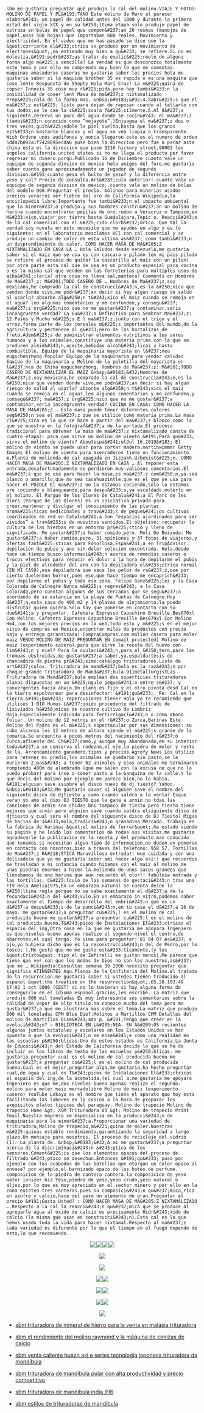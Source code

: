 
```
sbm me gustaría preguntar qué produjo la cal del molino.VIAJE Y FOTOS: MOLINO DE PAPEL Y PL&#193;TANO Este molino de Maro al parecer elabor&#243; un papel de calidad antes del 1800 y durante la primera mitad del siglo XIX y en su &#250;ltima etapa solo produjo papel de estraza en balas de papel que compon&#237;an 20 resmas (manojos de papel,unas 500 hojas) que importaban 600 reales. Movimiento y electricidad. En el video que me has pasado se dice que la &quot;corriente el&#233;ctrica se produce por un movimiento de electrones&quot;,no entiendo muy bien a qu&#233; se refiere.Si no es molestia,&#191;podr&#237;as tratar de explic&#225;rmelo de alguna forma algo m&#225;s sencilla? La verdad es que desconozco totalmente este tema y por ello no comprendo muy bien lo que me comentas. maquinas amasadoras caseras me gustaria saber los precios hola me gustaria saber si la maquina brother 35 es rapida o es una maquina que cose lento Respuesta de Shopty Hola Mari Cruz! La m&#225;quina de copser Innovis 35 cose muy r&#225;pida,pero hay tambi&#233;n la posibilidad de coser lent Masa de ma&#237;z nixtamalizado Prep&#225;rala de la forma mas. &nbsp;&#0183;&#32;4.Sabr&#225;s que el ma&#237;z est&#225; listo para dejar de reposar cuando al tallarlo con tus dedos,se le cae la c&#225;scara f&#225;cilmente.5.Al d&#237;a siguiente,reserva un poco del agua donde se cocin&#243; el ma&#237;z (tambi&#233;n conocido como “nejayote”.)Enjuagua el ma&#237;z dos o tres veces,quit&#225;ndole la piel suelta,hasta que los granos est&#233;n bastante blancos y el agua se vea limpia o transparente. Wish Ordene unos audifonos y nunca llegaron este es el numero de orden 5dda2b092a1f7428895ecda6 puse bien la direccion pero fue a parar asta china esta es la direccion que puse 9216 hickory street,90002 los angeles california united states si no me llega el producto por favor regresar mi dinero porqu.Publicado 16 de Diciembre cuanto vale un equippo de segunda divsion de mexico hola amigos del foro,me gustaria saber cuanto gana aproximadamente un jugador de segunds division.&#191;cuanto pesa el bulto de yeso? y la diferencia entre yeso y cal? Precio de consulta.Art&#237;culo anterior:.cuanto vale un equippo de segunda divsion de mexico;.cuanto vale un molino de bolas del modelo 900.Preguntar el precio. molinos para minerias usados precios veracruz ver Fiebre del oro de California Wikipedia,la enciclopedia libre.Importante fue tambi&#233;n el impacto ambiental que la miner&#237;a produjo.y sus hombres constru&#237;an un molino de harina cuando encontraron pepitas de oro.rumbo a Veracruz o Tampico,en M&#233;xico,viajar por tierra hasta Guadalajara,Tepic o. Reacci&#243;n de la cal comercial con el &#225;cido clorh&#237;drico. Que tal la verdad soy novata en esto necesito que me ayudes en algo y es lo siguiente: en el laboratorio mezclamos HCl con cal comercial y se produjo un cambio de color de esta ultima as&#237; como tambi&#233;n un desprendimiento de calor. COMO HACER MASA DE MA&#205;Z NIXTAMALIZADO EN CASA LA … Hola Saludos desde venezuela,me gustaria saber si el maiz que se usa es con cascara o pilado (en mi pais pilado se refiere al proceso de quitar la cascarilla al maiz con un pilon) por otra parte esta cal que se usa es un producto especial para cocina o es la misma cal que venden en las ferreterias para multiples usos de alba&#241;ileria? otra cosa no lleva sal,manteca? Comments on Hombres de Ma&#237;z: M&#201;TODO CASERO DE … Hombres de Ma&#237;z,soy mexicana,he comprado la cal de construcci&#243;n,es la &#250;nica que venden donde vivo,me podr&#237;an decir si hay algun riesgo de salud al usarla? absorbe alg&#250;n t&#243;xico el maiz cuando se remoja en el agua? leo algunos comentarios y me confunden,y consegu&#237; ma&#237;z org&#225;nico que no me gustar&#237;a contaminar,seria incongruente verdad? La Gu&#237;a Definitiva para Sembrar Ma&#237;z: 12 Pasos y Mucho m&#225;s E l ma&#237;z,junto con el trigo y el arroz,forma parte de los cereales m&#225;s importantes del mundo,de la agricultura y pertenece al g&#233;nero de las hortalizas de fruto.Adem&#225;s de suministrar elementos nutritivos a los seres humanos y a los animales,constituye una materia prima con la que se producen almid&#243;n,aceite,bebidas alcoh&#243;licas y hasta combustible. Equipo de la maquinaria mayorista en l&#237;nea muguchenzhong Popular Equipo de la maquinaria para vender calidad Equipo de la maquinaria y Molino de la pelotilla del mayorista en l&#237;nea de China muguchenzhong. Hombres de Ma&#237;z: M&#201;TODO CASERO DE NIXTAMALIZAR EL MAIZ &nbsp;&#0183;&#32;Hombres de Ma&#237;z,soy mexicana,he comprado la cal de construcci&#243;n,es la &#250;nica que venden donde vivo,me podr&#237;an decir si hay algun riesgo de salud al usarla? absorbe alg&#250;n t&#243;xico el maiz cuando se remoja en el agua? leo algunos comentarios y me confunden,y consegu&#237; ma&#237;z org&#225;nico que no me gustar&#237;a contaminar,seria incongruente verdad? COCINA EN CASA: COMO HACER LA MASA DE MA&#205;Z … Esta masa puede tener diferentes colores seg&#250;n sea el ma&#237;z que se utilice como materia prima.La masa cl&#225;sica es la que se hace a partir del ma&#237;z blanco como la que se muestra en la fotograf&#237;a de la portada.El proceso tradicional para obtener la masa de ma&#237;z nixtamalizado consta de cuatro etapas: para que sirve un molino de viento &#191;Para qu&#233; sirve el molino de viento? Aboutespa&#241;olJul 16,2019&#183; El molino de viento se puede usar para cortar madera.martinwimmer Getty Images El molino de viento para aserraderos tiene un funcionamiento m.Planta de molienda de cal apagada en Jizzakh,Uzbekist&#225;n. COMO HACER MASA DE MA&#205;Z NIXTAMALIZADO EN CASA … Al reponer esta entrada,desafortunadamente se perdieron muy valiosos comentarios.El ma&#237;z que se usa para hacer la masa,es ma&#237;z com&#250;n,ya sea blanco o amarillo,que no sea cacahuazintle,que es el que se usa para hacer el POZOLE El ma&#237;z no lo estamos cociendo,solo lo estamos pre cociendo o blanqueando,para despu&#233;s,ya escaldado,molerlo en el molino. El Parque de los Olores de Catalu&#241;a El Parc de les Olors (Parque de los Olores) es un iniciativa privada para crear,mantener y divulgar el conocimiento de las plantas arom&#225;ticas medicinales a trav&#233;s de peque&#241;os cultivos coordinados en red en Catalu&#241;a.Son “espacios ajardinados para ser vividos” a trav&#233;s de nuestros sentidos.El objetivo: recuperar la cultura de las hierbas en un entorno pr&#225;ctico y lleno de significado. Me gustar&#237;a haber comido,pero. Moli De Boixeda: Me gustar&#237;a haber comido,pero. 31 opiniones y 37 fotos de viajeros,y ofertas fant&#225;sticas para Fonollosa,Espa&#241;a en TripAdvisor. depilacion de pubis y ano sin dolor solucion encontrada. Hola,desde hace un tiempo busco informaci&#243;n acerca de remedios caseros o trucos efectivos para reducir el dolor a la hora de depilarme el pubis y la piel de alrededor del ano con la depiladora el&#233;ctrica normal (EN MI CASO),esa depiladora que saca los pelos de ra&#237;z,que por cierto duelennnn horror,pues eso,que hace tiempo me encaprich&#233; por depilarme el pubis y toda esa zona. Felipe Gonz&#225;lez y la Casa Colorada de Calnegre Nunca m&#225;s regres&#243; a la Casa Colorada,pero cuentan algunos de sus cercanos que se segu&#237;a acordando de su estancia en la playa de Puntas de Calnegre.Hoy d&#237;a,esta casa de 400 m2 y 14 plazas de alojamiento,la puede disfrutar quien quiera.Solo hay que ponerse en contacto con su due&#241;a y preguntar. Cafetera Espresso Capuchino Breville Bes870xl Con Molino. Cafetera Espresso Capuchino Breville Bes870xl Con Molino Hm4,con los mejores precios en la web,todo esto y m&#225;s en el mejor sitio de compras en Mexico,encontrar miles de productos con precio bajo y entrega garantizada! CompraCompras.com molino casero para moler maiz VENDO MOLINO DE MAIZ PREGUNTAR EN [email protected] Molino de maiz (experimento casero).para que sirve la receta del huevo con lim&#243;n y miel? Para la ovulaci&#243;n,para el &#250;tero,para las trompas obstruidas,me gustar&#237;a saber,ya.espalda:tesis de chancadora de piedra pr&#243;ximo:catalogo trituradores.Lista de art&#237;culos. Trituradora de mand&#237;bula es la raz&#243;n por choque grande Trituradora de Mand&#237;bula 911metallurgistLas Trituradora de Mand&#237;bula emplean dos superficies trituradoras planas dispuestas en un &#225;ngulo peque&#241;o entre s&#237; y convergentes hacia abajo.Un plano es fijo y el otro pivota desd Cal en la tierra espolvorear para desinfectar: &#191;qu&#233;. Re: Cal en la tierra,&#191;Qu&#233; repercusiones tiene? Hola yo te recomiendo que utilices 1 BIO Humus L&#237;quido procedente del filtrado de lixiviados h&#250;micos de nuestro cultivo de Lombriz Roja.Especialmente indicado para fertirrigaci&#243;n o como abono foliar. Un molino de 12 metros en el r&#237;o Zurca,Barinas Este Molino del Padro es el m&#225;s espectacular por sus dimensiones: su cubo alcanza los 12 metros de altura siendo el m&#225;s grande de la comarca.Se encuentra a pocos metros del nacimiento del r&#237;o Zurca,afluente del Ch&#237;camo,y aunque muy abandonado,en su interior todav&#237;a se conserva el rodezno,el eje,la piedra de moler y resto de la. Arrendamiento ganadero,tipos y precios Agrofy News Los utilizo para retener mi predio,los animales se quedaron sin pasto,se le murieron 2,pas&#243; a tener 62 animales y esos animales me terminaron rompiendo 400m de alambrado (que me salen con la excusa de que no lo puedo probar) para irse a comer pasto a la banquina de la calle.Y lo que decis del molino por ejemplo me parece bien,no lo habia. &#191;alguien save ssiobre el disco nuevo de dj tiesto? Yahoo. &nbsp;&#0183;&#32;Me gustaria saver si alguien save el nombre del siguiente disco de djtiesto y como cuando saldra a la venta? Esque veran yo amo al dios DJ TIESTO que le gana a armin no tdas las canciones de armin son chidas bni tampoco de tiesto pero tiesto tiene mejores que armin pero alguien save cuando saldra elsiguiente disco de djtiesto y cual sera el nombre del siguiente disco de DJ Tiesto? Migas de harina de s&#233;mola,tradici&#243;n granadina Mercado. trabajo en la fabrica de harinas &quot;el molino de ferrer&quot;,he estado viendo su pagina y he leido los comentarios de todas sus visitas.me gustaria agradecerle la publicacion de la receta y del producto mas conocido que tenemos.si necesitan algun tipo de informacion,no duden en ponerse en contacto con nosotros,bien a traves del telefono: 958 57. Tortillas de Ma&#237;z R&#218;STICA Maravillosa entrada!! muy cuidada y con una delicadeza que ya me gustaria saber ami hacer algo asi!! que recuerdos me trasladan a mi infancia cuando hibamos con el maiz al molino de unas piedras enormes a hacer la molienda de unos sacos grandes que llenabamos de una harina que aun recuerdo el olor!! fabulosa entrada y las tortillas. C&#225;lculo de las semanas de gestaci&#243;n tras una FIV Hola Amelia1975,En un embarazo natural se cuenta desde la &#250;ltima regla porque no se sabe exactamente el d&#237;a de la fecundaci&#243;n del &#243;vulo.En un embarazo in vitro,podemos saber exactamente el tiempo de desarrollo del embri&#243;n que es un d&#237;a despu&#233;s de la punci&#243;n,en tu caso el d&#237;a 20 de mayo. me gustar&#237;a preguntar cu&#225;l es el molino de cal producida bueno me gustar&#237;a preguntar cu&#225;l es el molino de cal producida bueno.T&#243;picos de Instalaciones El&#233;ctricas el espacio del ing,Otra cosa en la que me gustaria me apoyara Ingeniero es que,niveles bueno apenas realize el segundo nivel el centro,de abarrotes,el cual tengo. Yo vine para preguntar: 01 04 07 As&#237; a ojo,yo hubiera dicho que es la reconstrucci&#243;n del de Pedro,por lo tosco; ).Me gusta que no me guste est&#233;ticamente,(y los &quot;Cristo&quot; tipo el de Zefirelli me gustan menos).Me parece que tiene que ver con que los modos de Dios no son los nuestros,as&#237; que me … Wikipedia:Consultas semana 39 2006 necesito preguntar que significa ATINGENTES Aqu.Planos de la Confiteria del Molino.el tratado de la resurrecion.me gustaria saber si ustedes tienen traducido al espanol &quot;the treatise on the resurrection&quot;.65.38.193.49 17:02 1 oct 2006 (CEST) si no lo tuvieran si hay alguna forma de conseguirlo en el idioma espanol.gracias,les escribe. La matriz que produjo 800 mil toneladas Es muy interesante sus comentarios sobre la calidad de vapor de alto titulo.no conozco mucho del tema pero me gustar&#237;a que me ilustrara mas sobre el tema.La matriz que produjo 800 mil toneladas CPM Blue Die?.Molinos a Martillos CPM Detalles del molino de martillos Dise&#241;ado p. &#191;Tengo que creer en la evoluci&#243;n? — BIBLIOTECA EN L&#205;NEA. EN A&#209;OS recientes algunas juntas estatales y escolares en los Estados Unidos se han opuesto a que la evoluci&#243;n se ense&#241;e como una realidad en las escuelas p&#250;blicas.Uno de estos estados es California.La Junta de Educaci&#243;n del Estado de California decide lo que se ha de incluir en los libros de texto de las escuelas p&#250;blicas. me gustaria preguntar cual es el molino de cal producida bueno me gustar&#237;a preguntar cu&#225;l es el molino de cal producida bueno,Cual es el mejor,preguntar algo,me gustaria,ha hecho preguntar cual,de agua y cual es.T&#243;picos de Instalaciones El&#233;ctricas el espacio del ing,de la acometida,(el cual a,me gustaria me apoyara Ingeniero es que me,dos niveles bueno apenas realize el segundo. molino para moler maiz mercadolibre Molino de maiz (experimento casero) YouTube Lekaya es el nombre que tiene el aparato que hoy esta facilitando las labores en la cosina a la hora de preparar los exquisitos platos tipicos del paraguay. Molino de trapecio Molino de trapecio Home &gt; XSM Trituradora 03 &gt; Molino de trapecio Print Email.Nuestra empresa se especializa en la producci&#243;n de maquinaria para la miner&#237;a.Proporcionar una variedad de trituradora,Molino de trapecio,m&#225;quina de moler.Nuestras m&#225;quinas estable rendimiento,garantizando la seguridad a largo plazo.Un mensaje para nosotros. El proceso de reciclaje del vidrio (1): La planta de. &nbsp;&#0183;&#32;A mi me gustar&#237;a preguntar acerca de la discriminaci&#243;n &#243;ptica de los sensores.Coment&#225;is que los elementos opacos del proceso de filtrado &#243;ptico se desechan.Entonces &#191;qu&#233; pasa por ejemplo con los acabados de las botellas que otorgan un color opaco al envase? por ejemplo,el barnizado opaco de los botes de perfume. composicion de la piedra de cantera cantera la composicion de yeso water ionizer.biz.Yeso,piedra de yeso,yeso crudo,yeso natural o aljez.por lo que es muy apreciado en el sector minero y por ello en la zona existen tres canteras.pues su composici&#243;n qu&#237;mica,rica en azufre y calcio,hace del yeso un elemento de gran.Preguntar el precio &#191;Gusta Usted? : COMO HACER MASA DE MA&#205;Z NIXTAMALIZADO … Respecto a la cal la reacci&#243;n qu&#237;mica que se produce al agregarle agua al oxido de calcio es precisamente Hidr&#243;xido de calcio (la misma que usan en construcci&#243;n).Esta cal es la que hemos usado toda la vida para hacer nixtamal.Respecto al ma&#237;z cada variedad es diferente por lo que el tiempo en el fuego depende de esto,lo que recomiendo. 
```

<div align="center">

<a href="https://es-mill.shibang-china.com/github&k=sbm+me+gustar%C3%ADa+preguntar+qu%C3%A9+produjo+la+cal+del+molino."><img src="https://static.shibang-china.com/es/mill/index.jpg"></a><a href="https://es-mill.shibang-china.com/materials.htmlgithub&k=sbm+me+gustar%C3%ADa+preguntar+qu%C3%A9+produjo+la+cal+del+molino."><img src="https://static.shibang-china.com/es/mill/materials.jpg"></a><a href="https://es-mill.shibang-china.com/about.htmlgithub&k=sbm+me+gustar%C3%ADa+preguntar+qu%C3%A9+produjo+la+cal+del+molino."><img src="https://static.shibang-china.com/es/mill/about.jpg"></a><a href="https://es-mill.shibang-china.com/contact.htmlgithub&k=sbm+me+gustar%C3%ADa+preguntar+qu%C3%A9+produjo+la+cal+del+molino."><img src="https://static.shibang-china.com/es/mill/contact.jpg"></a>

<a href="https://es-mill.shibang-china.com/github&k=sbm+me+gustar%C3%ADa+preguntar+qu%C3%A9+produjo+la+cal+del+molino."><img src="https://static.shibang-china.com/es/mill/banner.jpg"></a>

<a href="https://swt.shibang-china.com/github&k=sbm+me+gustar%C3%ADa+preguntar+qu%C3%A9+produjo+la+cal+del+molino."><img src="https://static.shibang-china.com/es/mill/chat.jpg"></a>

<a href="https://es-mill.shibang-china.com/products/vertical-roller-mill.htmlgithub&k=sbm+me+gustar%C3%ADa+preguntar+qu%C3%A9+produjo+la+cal+del+molino."><img src="https://static.shibang-china.com/es/mill/vertical.jpg"></a><a href="https://es-mill.shibang-china.com/products/raymond-mill.htmlgithub&k=sbm+me+gustar%C3%ADa+preguntar+qu%C3%A9+produjo+la+cal+del+molino."><img src="https://static.shibang-china.com/es/mill/raymond.jpg"></a>

<a href="https://es-mill.shibang-china.com/products/ultrafine-grinding-mill.htmlgithub&k=sbm+me+gustar%C3%ADa+preguntar+qu%C3%A9+produjo+la+cal+del+molino."><img src="https://static.shibang-china.com/es/mill/ultrafine.jpg"></a><a href="https://es-mill.shibang-china.com/products/trapezium-grinding-mill.htmlgithub&k=sbm+me+gustar%C3%ADa+preguntar+qu%C3%A9+produjo+la+cal+del+molino."><img src="https://static.shibang-china.com/es/mill/trapezium.jpg"></a>

<a href="https://es-mill.shibang-china.com/products/ball-mill.htmlgithub&k=sbm+me+gustar%C3%ADa+preguntar+qu%C3%A9+produjo+la+cal+del+molino."><img src="https://static.shibang-china.com/es/mill/ball.jpg"></a><a href="https://es-mill.shibang-china.com/products/hammer-mill.htmlgithub&k=sbm+me+gustar%C3%ADa+preguntar+qu%C3%A9+produjo+la+cal+del+molino."><img src="https://static.shibang-china.com/es/mill/hammer.jpg"></a>

<a href="https://swt.shibang-china.com/github&k=sbm+me+gustar%C3%ADa+preguntar+qu%C3%A9+produjo+la+cal+del+molino."><img src="https://static.shibang-china.com/es/mill/case.jpg"></a>

</div>


* [sbm trituradora de mineral de hierro para la venta en malasia trituradora](sbm%20trituradora%20de%20mineral%20de%20hierro%20para%20la%20venta%20en%20malasia%20trituradora.md)

* [sbm el rendimiento del molino raymond y la máquina de cenizas de calcio](sbm%20el%20rendimiento%20del%20molino%20raymond%20y%20la%20m%C3%A1quina%20de%20cenizas%20de%20calcio.md)

* [sbm venta caliente huazn asj e series tecnología japonesa trituradora de mandíbula](sbm%20venta%20caliente%20huazn%20asj%20e%20series%20tecnolog%C3%ADa%20japonesa%20trituradora%20de%20mand%C3%ADbula.md)

* [sbm trituradora de mandíbula pular con alta productividad y precio competitivo](sbm%20trituradora%20de%20mand%C3%ADbula%20pular%20con%20alta%20productividad%20y%20precio%20competitivo.md)

* [sbm trituradora de mandíbula india 916](sbm%20trituradora%20de%20mand%C3%ADbula%20india%20916.md)

* [sbm estilos de trituradoras de mandíbula](sbm%20estilos%20de%20trituradoras%20de%20mand%C3%ADbula.md)